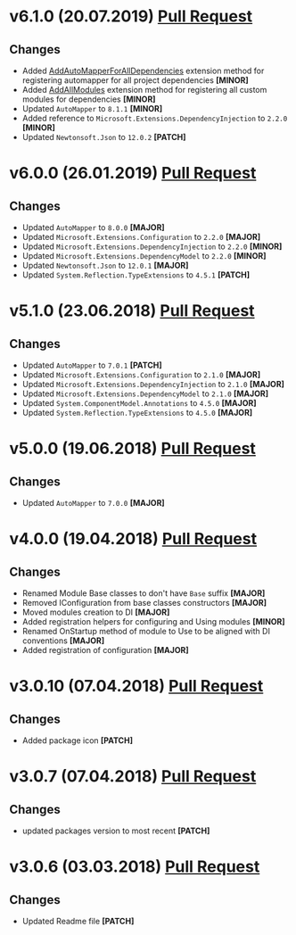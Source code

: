 

# v6.1.0 (20.07.2019) [Pull Request](https://github.com/oskardudycz/GoldenEye/pull/71)

## Changes
* Added [AddAutoMapperForAllDependencies](Mappings/Registration.cs) extension method for registering automapper for all project dependencies **[MINOR]**
* Added [AddAllModules](Modules/Registration.cs) extension method for registering all custom modules for dependencies **[MINOR]**
* Updated `AutoMapper` to `8.1.1` **[MINOR]**
* Added reference to `Microsoft.Extensions.DependencyInjection` to `2.2.0` **[MINOR]**
* Updated `Newtonsoft.Json` to `12.0.2` **[PATCH]**

# v6.0.0 (26.01.2019) [Pull Request](https://github.com/oskardudycz/GoldenEye/pull/69)

## Changes

* Updated `AutoMapper` to `8.0.0` **[MAJOR]**
* Updated `Microsoft.Extensions.Configuration` to `2.2.0` **[MAJOR]**
* Updated `Microsoft.Extensions.DependencyInjection` to `2.2.0` **[MINOR]**
* Updated `Microsoft.Extensions.DependencyModel` to `2.2.0` **[MINOR]**
* Updated `Newtonsoft.Json` to `12.0.1` **[MAJOR]**
* Updated `System.Reflection.TypeExtensions` to `4.5.1` **[PATCH]**

# v5.1.0 (23.06.2018) [Pull Request](https://github.com/oskardudycz/GoldenEye/pull/65)

## Changes

* Updated `AutoMapper` to `7.0.1` **[PATCH]**
* Updated `Microsoft.Extensions.Configuration` to `2.1.0` **[MAJOR]**
* Updated `Microsoft.Extensions.DependencyInjection` to `2.1.0` **[MAJOR]**
* Updated `Microsoft.Extensions.DependencyModel` to `2.1.0` **[MAJOR]**
* Updated `System.ComponentModel.Annotations` to `4.5.0` **[MAJOR]**
* Updated `System.Reflection.TypeExtensions` to `4.5.0` **[MAJOR]**

# v5.0.0 (19.06.2018) [Pull Request](https://github.com/oskardudycz/GoldenEye/pull/64)

## Changes

* Updated `AutoMapper` to `7.0.0` **[MAJOR]**

# v4.0.0 (19.04.2018) [Pull Request](https://github.com/oskardudycz/GoldenEye/pull/58)

## Changes

* Renamed Module Base classes to don't have `Base` suffix **[MAJOR]**
* Removed IConfiguration from base classes constructors **[MAJOR]**
* Moved modules creation to DI **[MAJOR]**
* Added registration helpers for configuring and Using modules **[MINOR]**
* Renamed OnStartup method of module to Use to be aligned with DI conventions **[MAJOR]**
* Added registration of configuration **[MAJOR]**


# v3.0.10 (07.04.2018) [Pull Request](https://github.com/oskardudycz/GoldenEye/pull/54)

## Changes

* Added package icon **[PATCH]**


# v3.0.7 (07.04.2018) [Pull Request](https://github.com/oskardudycz/GoldenEye/pull/53)

## Changes

* updated packages version to most recent **[PATCH]**


# v3.0.6 (03.03.2018) [Pull Request](https://github.com/oskardudycz/GoldenEye/pull/51)

## Changes

* Updated Readme file **[PATCH]**
